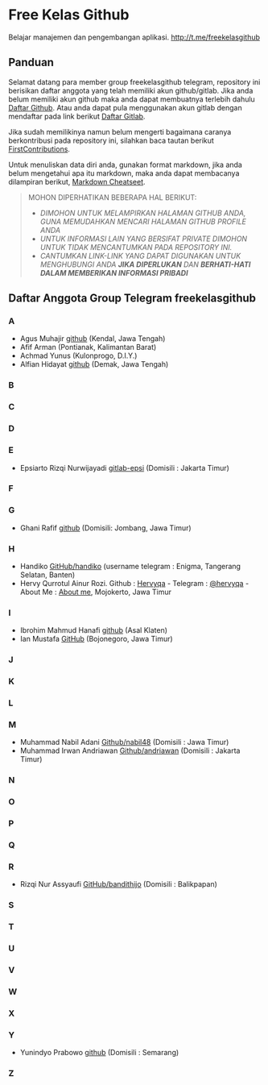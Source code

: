 # Free Kelas Github 

Belajar manajemen dan pengembangan aplikasi.
http://t.me/freekelasgithub

## Panduan
Selamat datang para member group freekelasgithub telegram, repository ini berisikan daftar anggota yang telah memiliki akun github/gitlab. Jika anda belum memiliki akun github maka anda dapat membuatnya terlebih dahulu [Daftar Github](https://github.com/join?source=header-home). Atau anda dapat pula menggunakan akun gitlab dengan mendaftar pada link berikut [Daftar Gitlab](https://gitlab.com/users/sign_in#register-pane).

Jika sudah memilikinya namun belum mengerti bagaimana caranya berkontribusi pada repository ini, silahkan baca tautan berikut [FirstContributions](https://github.com/firstcontributions/first-contributions).

Untuk menuliskan data diri anda, gunakan format markdown, jika anda belum mengetahui apa itu markdown, maka anda dapat membacanya dilampiran berikut, [Markdown Cheatseet](https://github.com/adam-p/markdown-here/wiki/Markdown-Cheatsheet).

> MOHON DIPERHATIKAN BEBERAPA HAL BERIKUT:
> * _DIMOHON UNTUK MELAMPIRKAN HALAMAN GITHUB ANDA, GUNA MEMUDAHKAN MENCARI HALAMAN GITHUB PROFILE ANDA_
> * _UNTUK INFORMASI LAIN YANG BERSIFAT PRIVATE DIMOHON UNTUK TIDAK MENCANTUMKAN PADA REPOSITORY INI._
> * _CANTUMKAN LINK-LINK YANG DAPAT DIGUNAKAN UNTUK MENGHUBUNGI ANDA **_JIKA DIPERLUKAN_** DAN **_BERHATI-HATI DALAM MEMBERIKAN INFORMASI PRIBADI_**_

## Daftar Anggota Group Telegram freekelasgithub

### A
  * Agus Muhajir [github](https://github.com/hajirodeon) (Kendal, Jawa Tengah)
  * Afif Arman (Pontianak, Kalimantan Barat)
  * Achmad Yunus (Kulonprogo, D.I.Y.)
  * Alfian Hidayat [github](https://github.com/alfianguide) (Demak, Jawa Tengah)
### B
### C
### D
### E
  * Epsiarto Rizqi Nurwijayadi [gitlab-epsi](https://gitlab.com/epsi-rns) (Domisili : Jakarta Timur)

### F
### G
  * Ghani Rafif [github](https://github.com/ekickx) (Domisili: Jombang, Jawa Timur)
### H
  * Handiko [GitHub/handiko](https://github.com/handiko) (username telegram : Enigma, Tangerang Selatan, Banten)
  * Hervy Qurrotul Ainur Rozi. Github : [Hervyqa](https://github.com/hervyqa) - Telegram : [@hervyqa](https://t.me/hervyqa) - About Me : [About me](https://about.me/hervyq), Mojokerto, Jawa Timur
### I
  * Ibrohim Mahmud Hanafi [github](https://github.com/blackinitial) (Asal Klaten)
  * Ian Mustafa [GitHub](https://github.com/ianmustafa) (Bojonegoro, Jawa Timur)
### J
### K
### L
### M
  * Muhammad Nabil Adani [Github/nabil48](https://github.com/nabil48) (Domisili : Jawa Timur)
  * Muhammad Irwan Andriawan [Github/andriawan](https://github.com/andriawan) (Domisili : Jakarta Timur)

### N
### O
### P
### Q
### R
  * Rizqi Nur Assyaufi [GitHub/bandithijo](https://github.com/bandithijo) (Domisili : Balikpapan)
### S
### T
### U
### V
### W
### X

### Y
  * Yunindyo Prabowo [github](https://github.com/ypraw) (Domisili : Semarang)

### Z

